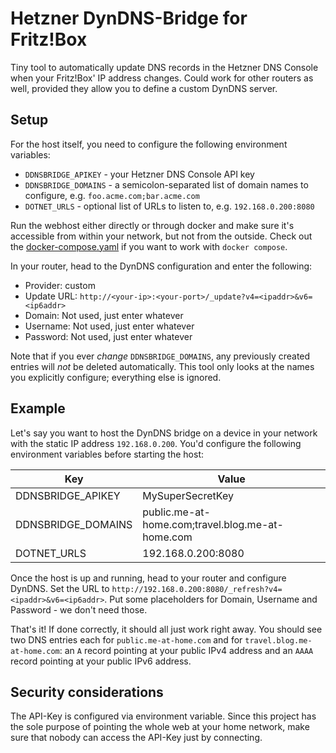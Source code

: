 # Hetzner DynDNS-Bridge for Fritz!Box

Tiny tool to automatically update DNS records in the Hetzner DNS Console when your Fritz!Box' IP address changes.
Could work for other routers as well, provided they allow you to define a custom DynDNS server.

## Setup

For the host itself, you need to configure the following environment variables:
 - `DDNSBRIDGE_APIKEY` - your Hetzner DNS Console API key
 - `DDNSBRIDGE_DOMAINS` - a semicolon-separated list of domain names to configure, e.g. `foo.acme.com;bar.acme.com`
 - `DOTNET_URLS` - optional list of URLs to listen to, e.g. `192.168.0.200:8080`

Run the webhost either directly or through docker and make sure it's accessible from within your network, but not from the outside.
Check out the [docker-compose.yaml](./build/docker-compose.yaml) if you want to work with `docker compose`.

In your router, head to the DynDNS configuration and enter the following:

- Provider: custom
- Update URL: `http://<your-ip>:<your-port>/_update?v4=<ipaddr>&v6=<ip6addr>`
- Domain: Not used, just enter whatever
- Username: Not used, just enter whatever
- Password: Not used, just enter whatever

Note that if you ever _change_ `DDNSBRIDGE_DOMAINS`, any previously created entries will *not* be deleted automatically. This tool only looks
at the names you explicitly configure; everything else is ignored.

## Example

Let's say you want to host the DynDNS bridge on a device in your network with the static IP address `192.168.0.200`. You'd configure the following
environment variables before starting the host:

| Key                | Value                                            |
|--------------------|--------------------------------------------------|
| DDNSBRIDGE_APIKEY  | MySuperSecretKey                                 |
| DDNSBRIDGE_DOMAINS | public.me-at-home.com;travel.blog.me-at-home.com |
| DOTNET_URLS        | 192.168.0.200:8080                               |

Once the host is up and running, head to your router and configure DynDNS. Set the URL to
`http://192.168.0.200:8080/_refresh?v4=<ipaddr>&v6=<ip6addr>`. Put some placeholders for Domain, Username and Password - we don't need those.

That's it! If done correctly, it should all just work right away. You should see two DNS entries each for `public.me-at-home.com` and for
`travel.blog.me-at-home.com`: an `A` record pointing at your public IPv4 address and an `AAAA` record pointing at your public IPv6 address.

## Security considerations

The API-Key is configured via environment variable. Since this project has the sole purpose of pointing the whole web at your home network,
make sure that nobody can access the API-Key just by connecting.
